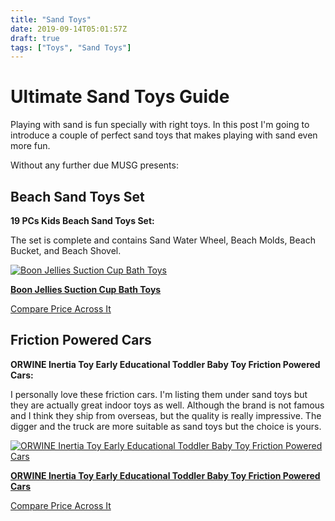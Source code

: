 ```yaml
---
title: "Sand Toys"
date: 2019-09-14T05:01:57Z
draft: true
tags: ["Toys", "Sand Toys"]
---
```


# Ultimate Sand Toys Guide
Playing with sand is fun specially with right toys. In this post I'm going to introduce a couple of perfect sand toys that makes playing with sand even more fun.

Without any further due MUSG presents:

## Beach Sand Toys Set
**19 PCs Kids Beach Sand Toys Set:**

The set is complete and contains Sand Water Wheel, Beach Molds, Beach Bucket, and Beach Shovel.

[![Boon Jellies Suction Cup Bath Toys](https://images-na.ssl-images-amazon.com/images/I/91CBY5Oq3JL._SL500_.jpg)](https://www.amazon.com/gp/product/B06XZQ9196/ref=ppx_yo_dt_b_asin_title_o03_s00?ie=UTF8&amp;psc=1&_encoding=UTF8&tag=didellc-20&linkCode=ur2&linkId=0e62c87b146eb329d64b76d9ff168eb7&camp=1789&creative=9325)

[**Boon Jellies Suction Cup Bath Toys**](https://www.amazon.com/gp/product/B06XZQ9196/ref=ppx_yo_dt_b_asin_title_o03_s00?ie=UTF8&amp;psc=1&_encoding=UTF8&tag=didellc-20&linkCode=ur2&linkId=0e62c87b146eb329d64b76d9ff168eb7&camp=1789&creative=9325)

[Compare Price Across It](http://comparepriceacross.com:1313/?sqr=Beach%20Sand%20Toys%20Set)


## Friction Powered Cars
**ORWINE Inertia Toy Early Educational Toddler Baby Toy Friction Powered Cars:**

I personally love these friction cars. I'm listing them under sand toys but they are actually great indoor toys as well. Although the brand is not famous and I think they ship from overseas, but the quality is really impressive. The digger and the truck are more suitable as sand toys but the choice is yours.

[![ORWINE Inertia Toy Early Educational Toddler Baby Toy Friction Powered Cars](https://images-na.ssl-images-amazon.com/images/I/610NOTjnF7L._SL500_.jpg)](https://www.amazon.com/gp/product/B07487BCKW/ref=ppx_yo_dt_b_asin_title_o03_s00?ie=UTF8&amp;psc=1&_encoding=UTF8&tag=didellc-20&linkCode=ur2&linkId=0e62c87b146eb329d64b76d9ff168eb7&camp=1789&creative=9325)

[**ORWINE Inertia Toy Early Educational Toddler Baby Toy Friction Powered Cars**](https://www.amazon.com/gp/product/B07487BCKW/ref=ppx_yo_dt_b_asin_title_o03_s00?ie=UTF8&amp;psc=1&_encoding=UTF8&tag=didellc-20&linkCode=ur2&linkId=0e62c87b146eb329d64b76d9ff168eb7&camp=1789&creative=9325)

[Compare Price Across It](http://comparepriceacross.com:1313/?sqr=Friction%20Powered%20Cars)
